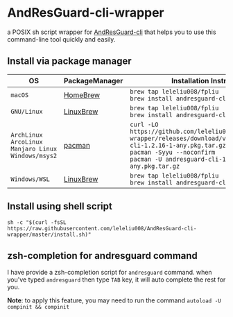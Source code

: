 # AndResGuard-cli-wrapper
a POSIX sh script wrapper for [AndResGuard-cli](https://github.com/shwenzhang/AndResGuard) that helps you to use this command-line tool quickly and easily.

## Install via package manager

|OS|PackageManager|Installation Instructions|
|-|-|-|
|`macOS`|[HomeBrew](http://blog.fpliu.com/it/os/macOS/software/HomeBrew)|`brew tap leleliu008/fpliu`<br>`brew install andresguard-cli`|
|`GNU/Linux`|[LinuxBrew](http://blog.fpliu.com/it/software/LinuxBrew)|`brew tap leleliu008/fpliu`<br>`brew install andresguard-cli`|
|`ArchLinux`<br>`ArcoLinux`<br>`Manjaro Linux`<br>`Windows/msys2`|[pacman](http://blog.fpliu.com/it/software/pacman)|`curl -LO https://github.com/leleliu008/AndResGuard-cli-wrapper/releases/download/v1.2.16/andresguard-cli-1.2.16-1-any.pkg.tar.gz`<br>`pacman -Syyu --noconfirm`<br>`pacman -U andresguard-cli-1.2.16-1-any.pkg.tar.gz`|
|`Windows/WSL`|[LinuxBrew](http://blog.fpliu.com/it/software/LinuxBrew)|`brew tap leleliu008/fpliu`<br>`brew install andresguard-cli`|

## Install using shell script
```
sh -c "$(curl -fsSL https://raw.githubusercontent.com/leleliu008/AndResGuard-cli-wrapper/master/install.sh)"
```

## zsh-completion for andresguard command
I have provide a zsh-completion script for `andresguard` command. when you've typed `andresguard` then type `TAB` key, it will auto complete the rest for you.

**Note**: to apply this feature, you may need to run the command `autoload -U compinit && compinit`
